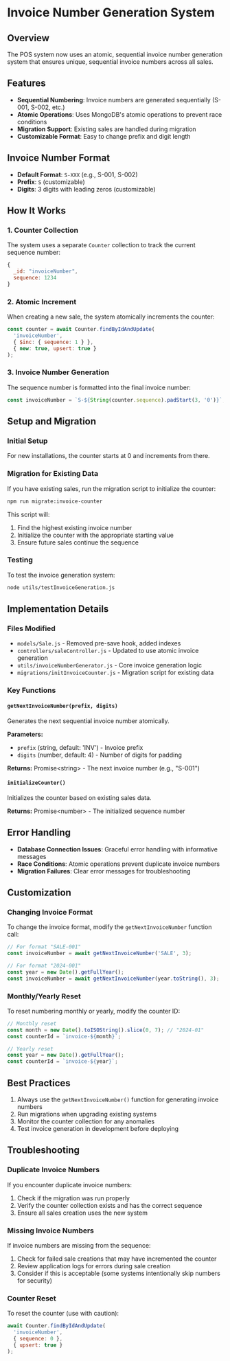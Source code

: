 # Invoice Number Generation System

## Overview
The POS system now uses an atomic, sequential invoice number generation system that ensures unique, sequential invoice numbers across all sales.

## Features
- **Sequential Numbering**: Invoice numbers are generated sequentially (S-001, S-002, etc.)
- **Atomic Operations**: Uses MongoDB's atomic operations to prevent race conditions
- **Migration Support**: Existing sales are handled during migration
- **Customizable Format**: Easy to change prefix and digit length

## Invoice Number Format
- **Default Format**: `S-XXX` (e.g., S-001, S-002)
- **Prefix**: `S` (customizable)
- **Digits**: 3 digits with leading zeros (customizable)

## How It Works

### 1. Counter Collection
The system uses a separate `Counter` collection to track the current sequence number:
```javascript
{
  _id: "invoiceNumber",
  sequence: 1234
}
```

### 2. Atomic Increment
When creating a new sale, the system atomically increments the counter:
```javascript
const counter = await Counter.findByIdAndUpdate(
  'invoiceNumber',
  { $inc: { sequence: 1 } },
  { new: true, upsert: true }
);
```

### 3. Invoice Number Generation
The sequence number is formatted into the final invoice number:
```javascript
const invoiceNumber = `S-${String(counter.sequence).padStart(3, '0')}`;
```

## Setup and Migration

### Initial Setup
For new installations, the counter starts at 0 and increments from there.

### Migration for Existing Data
If you have existing sales, run the migration script to initialize the counter:

```bash
npm run migrate:invoice-counter
```

This script will:
1. Find the highest existing invoice number
2. Initialize the counter with the appropriate starting value
3. Ensure future sales continue the sequence

### Testing
To test the invoice generation system:

```bash
node utils/testInvoiceGeneration.js
```

## Implementation Details

### Files Modified
- `models/Sale.js` - Removed pre-save hook, added indexes
- `controllers/saleController.js` - Updated to use atomic invoice generation
- `utils/invoiceNumberGenerator.js` - Core invoice generation logic
- `migrations/initInvoiceCounter.js` - Migration script for existing data

### Key Functions

#### `getNextInvoiceNumber(prefix, digits)`
Generates the next sequential invoice number atomically.

**Parameters:**
- `prefix` (string, default: 'INV') - Invoice prefix
- `digits` (number, default: 4) - Number of digits for padding

**Returns:** Promise\<string> - The next invoice number (e.g., "S-001")

#### `initializeCounter()`
Initializes the counter based on existing sales data.

**Returns:** Promise\<number> - The initialized sequence number

## Error Handling
- **Database Connection Issues**: Graceful error handling with informative messages
- **Race Conditions**: Atomic operations prevent duplicate invoice numbers
- **Migration Failures**: Clear error messages for troubleshooting

## Customization

### Changing Invoice Format
To change the invoice format, modify the `getNextInvoiceNumber` function call:

```javascript
// For format "SALE-001"
const invoiceNumber = await getNextInvoiceNumber('SALE', 3);

// For format "2024-001"
const year = new Date().getFullYear();
const invoiceNumber = await getNextInvoiceNumber(year.toString(), 3);
```

### Monthly/Yearly Reset
To reset numbering monthly or yearly, modify the counter ID:

```javascript
// Monthly reset
const month = new Date().toISOString().slice(0, 7); // "2024-01"
const counterId = `invoice-${month}`;

// Yearly reset
const year = new Date().getFullYear();
const counterId = `invoice-${year}`;
```

## Best Practices
1. Always use the `getNextInvoiceNumber()` function for generating invoice numbers
2. Run migrations when upgrading existing systems
3. Monitor the counter collection for any anomalies
4. Test invoice generation in development before deploying

## Troubleshooting

### Duplicate Invoice Numbers
If you encounter duplicate invoice numbers:
1. Check if the migration was run properly
2. Verify the counter collection exists and has the correct sequence
3. Ensure all sales creation uses the new system

### Missing Invoice Numbers
If invoice numbers are missing from the sequence:
1. Check for failed sale creations that may have incremented the counter
2. Review application logs for errors during sale creation
3. Consider if this is acceptable (some systems intentionally skip numbers for security)

### Counter Reset
To reset the counter (use with caution):
```javascript
await Counter.findByIdAndUpdate(
  'invoiceNumber', 
  { sequence: 0 }, 
  { upsert: true }
);
```
